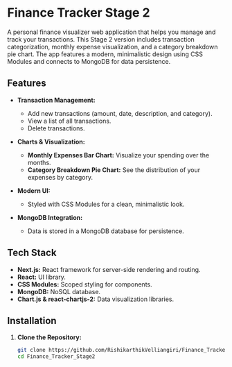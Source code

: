 # Finance Tracker Stage 2

A personal finance visualizer web application that helps you manage and track your transactions. This Stage 2 version includes transaction categorization, monthly expense visualization, and a category breakdown pie chart. The app features a modern, minimalistic design using CSS Modules and connects to MongoDB for data persistence.

## Features

- **Transaction Management:**  
  - Add new transactions (amount, date, description, and category).  
  - View a list of all transactions.  
  - Delete transactions.

- **Charts & Visualization:**  
  - **Monthly Expenses Bar Chart:** Visualize your spending over the months.
  - **Category Breakdown Pie Chart:** See the distribution of your expenses by category.

- **Modern UI:**  
  - Styled with CSS Modules for a clean, minimalistic look.

- **MongoDB Integration:**  
  - Data is stored in a MongoDB database for persistence.

## Tech Stack

- **Next.js:** React framework for server-side rendering and routing.
- **React:** UI library.
- **CSS Modules:** Scoped styling for components.
- **MongoDB:** NoSQL database.
- **Chart.js & react-chartjs-2:** Data visualization libraries.

## Installation

1. **Clone the Repository:**

   ```bash
   git clone https://github.com/RishikarthikVelliangiri/Finance_Tracker_Stage2.git
   cd Finance_Tracker_Stage2
